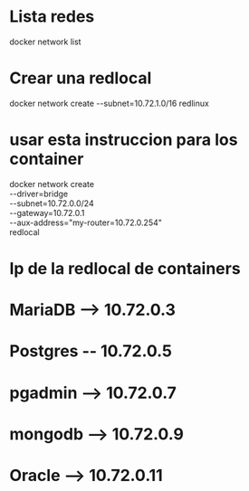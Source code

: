 # Lista redes
docker network list
# Crear una redlocal
docker network create --subnet=10.72.1.0/16 redlinux

# usar esta instruccion para los container
docker network create \
  --driver=bridge \
  --subnet=10.72.0.0/24 \
  --gateway=10.72.0.1 \
  --aux-address="my-router=10.72.0.254"  \
  redlocal

  # Ip de la redlocal de containers
  # MariaDB --> 10.72.0.3
  # Postgres -- 10.72.0.5 
  # pgadmin --> 10.72.0.7
  # mongodb --> 10.72.0.9
  # Oracle --> 10.72.0.11